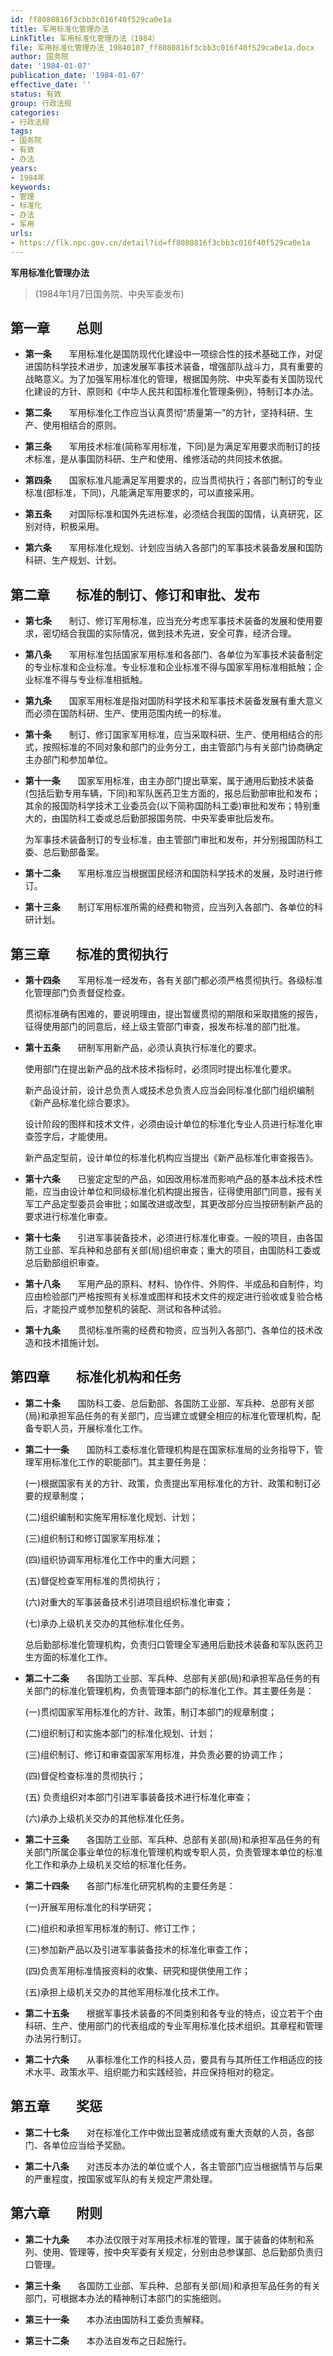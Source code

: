 ```yaml
---
id: ff8080816f3cbb3c016f40f529ca0e1a
title: 军用标准化管理办法
LinkTitle: 军用标准化管理办法（1984）
file: 军用标准化管理办法_19840107_ff8080816f3cbb3c016f40f529ca0e1a.docx
author: 国务院
date: '1984-01-07'
publication_date: '1984-01-07'
effective_date: ''
status: 有效
group: 行政法规
categories:
- 行政法规
tags:
- 国务院
- 有效
- 办法
years:
- 1984年
keywords:
- 管理
- 标准化
- 办法
- 军用
urls:
- https://flk.npc.gov.cn/detail?id=ff8080816f3cbb3c016f40f529ca0e1a
---
```


**军用标准化管理办法**

> (1984年1月7日国务院、中央军委发布)

## 第一章　　总则

- **第一条**　　军用标准化是国防现代化建设中一项综合性的技术基础工作，对促进国防科学技术进步，加速发展军事技术装备，增强部队战斗力，具有重要的战略意义。为了加强军用标准化的管理，根据国务院、中央军委有关国防现代化建设的方针、原则和《中华人民共和国标准化管理条例》，特制订本办法。

- **第二条**　　军用标准化工作应当认真贯彻“质量第一”的方针，坚持科研、生产、使用相结合的原则。

- **第三条**　　军用技术标准(简称军用标准，下同)是为满足军用要求而制订的技术标准，是从事国防科研、生产和使用、维修活动的共同技术依据。

- **第四条**　　国家标准凡能满足军用要求的，应当贯彻执行；各部门制订的专业标准(部标准，下同)，凡能满足军用要求的，可以直接采用。

- **第五条**　　对国际标准和国外先进标准，必须结合我国的国情，认真研究，区别对待，积极采用。

- **第六条**　　军用标准化规划、计划应当纳入各部门的军事技术装备发展和国防科研、生产规划、计划。

## 第二章　　标准的制订、修订和审批、发布

- **第七条**　　制订、修订军用标准，应当充分考虑军事技术装备的发展和使用要求，密切结合我国的实际情况，做到技术先进，安全可靠，经济合理。

- **第八条**　　军用标准包括国家军用标准和各部门、各单位为军事技术装备制定的专业标准和企业标准。专业标准和企业标准不得与国家军用标准相抵触；企业标准不得与专业标准相抵触。

- **第九条**　　国家军用标准是指对国防科学技术和军事技术装备发展有重大意义而必须在国防科研、生产、使用范围内统一的标准。

- **第十条**　　制订、修订国家军用标准，应当采取科研、生产、使用相结合的形式，按照标准的不同对象和部门的业务分工，由主管部门与有关部门协商确定主办部门和参加单位。

- **第十一条**　　国家军用标准，由主办部门提出草案，属于通用后勤技术装备(包括后勤专用车辆，下同)和军队医药卫生方面的，报总后勤部审批和发布；其余的报国防科学技术工业委员会(以下简称国防科工委)审批和发布；特别重大的，由国防科工委或总后勤部报国务院、中央军委审批后发布。

  为军事技术装备制订的专业标准，由主管部门审批和发布，并分别报国防科工委、总后勤部备案。

- **第十二条**　　军用标准应当根据国民经济和国防科学技术的发展，及时进行修订。

- **第十三条**　　制订军用标准所需的经费和物资，应当列入各部门、各单位的科研计划。

## 第三章　　标准的贯彻执行

- **第十四条**　　军用标准一经发布，各有关部门都必须严格贯彻执行。各级标准化管理部门负责督促检查。

  贯彻标准确有困难的，要说明理由，提出暂缓贯彻的期限和采取措施的报告，征得使用部门的同意后，经上级主管部门审查，报发布标准的部门批准。

- **第十五条**　　研制军用新产品，必须认真执行标准化的要求。

  使用部门在提出新产品的战术技术指标时，必须同时提出标准化要求。

  新产品设计前，设计总负责人或技术总负责人应当会同标准化部门组织编制《新产品标准化综合要求》。

  设计阶段的图样和技术文件，必须由设计单位的标准化专业人员进行标准化审查签字后，才能使用。

  新产品定型前，设计单位的标准化机构应当提出《新产品标准化审查报告》。

- **第十六条**　　已鉴定定型的产品，如因改用标准而影响产品的基本战术技术性能，应当由设计单位和同级标准化机构提出报告，征得使用部门同意，报有关军工产品定型委员会审批；如属改进或改型，其更改部分应当按研制新产品的要求进行标准化审查。

- **第十七条**　　引进军事装备技术，必须进行标准化审查。一般的项目，由各国防工业部、军兵种和总部有关部(局)组织审查；重大的项目，由国防科工委或总后勤部组织审查。

- **第十八条**　　军用产品的原料、材料、协作件、外购件、半成品和自制件，均应由检验部门严格按照有关标准或图样和技术文件的规定进行验收或复验合格后，才能投产或参加整机的装配、测试和各种试验。

- **第十九条**　　贯彻标准所需的经费和物资，应当列入各部门、各单位的技术改造和技术措施计划。

## 第四章　　标准化机构和任务

- **第二十条**　　国防科工委、总后勤部、各国防工业部、军兵种、总部有关部(局)和承担军品任务的有关部门，应当建立或健全相应的标准化管理机构，配备专职人员，开展标准化工作。

- **第二十一条**　　国防科工委标准化管理机构是在国家标准局的业务指导下，管理军用标准化工作的职能部门。其主要任务是：

  (一)根据国家有关的方针、政策，负责提出军用标准化的方针、政策和制订必要的规章制度；

  (二)组织编制和实施军用标准化规划、计划；

  (三)组织制订和修订国家军用标准；

  (四)组织协调军用标准化工作中的重大问题；

  (五)督促检查军用标准的贯彻执行；

  (六)对重大的军事装备技术引进项目组织标准化审查；

  (七)承办上级机关交办的其他标准化任务。

  总后勤部标准化管理机构，负责归口管理全军通用后勤技术装备和军队医药卫生方面的标准化工作。

- **第二十二条**　　各国防工业部、军兵种、总部有关部(局)和承担军品任务的有关部门的标准化管理机构，负责管理本部门的标准化工作。其主要任务是：

  (一)贯彻国家军用标准化的方针、政策，制订本部门的规章制度；

  (二)组织制订和实施本部门的标准化规划、计划；

  (三)组织制订、修订和审查国家军用标准，并负责必要的协调工作；

  (四)督促检查标准的贯彻执行；

  (五) 负责组织对本部门引进军事装备技术进行标准化审查；

  (六)承办上级机关交办的其他标准化任务。

- **第二十三条**　　各国防工业部、军兵种、总部有关部(局)和承担军品任务的有关部门所属企事业单位的标准化管理机构或专职人员，负责管理本单位的标准化工作和承办上级机关交给的标准化任务。

- **第二十四条**　　各部门标准化研究机构的主要任务是：

  (一)开展军用标准化的科学研究；

  (二)组织和承担军用标准的制订、修订工作；

  (三)参加新产品以及引进军事装备技术的标准化审查工作；

  (四)负责军用标准情报资料的收集、研究和提供使用工作；

  (五)承担上级机关交办的其他军用标准化技术工作。

- **第二十五条**　　根据军事技术装备的不同类别和各专业的特点，设立若干个由科研、生产、使用部门的代表组成的专业军用标准化技术组织。其章程和管理办法另行制订。

- **第二十六条**　　从事标准化工作的科技人员，要具有与其所任工作相适应的技术水平、政策水平、组织能力和实践经验，并应保持相对的稳定。

## 第五章　　奖惩

- **第二十七条**　　对在标准化工作中做出显著成绩或有重大贡献的人员，各部门、各单位应当给予奖励。

- **第二十八条**　　对违反本办法的单位或个人，各主管部门应当根据情节与后果的严重程度，按国家或军队的有关规定严肃处理。

## 第六章　　附则

- **第二十九条**　　本办法仅限于对军用技术标准的管理，属于装备的体制和系列、使用、管理等，按中央军委有关规定，分别由总参谋部、总后勤部负责归口管理。

- **第三十条**　　各国防工业部、军兵种、总部有关部(局)和承担军品任务的有关部门，可根据本办法的精神制订本部门的实施细则。

- **第三十一条**　　本办法由国防科工委负责解释。

- **第三十二条**　　本办法自发布之日起施行。
